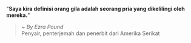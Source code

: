 "**Saya kira definisi orang gila adalah seorang pria yang dikelilingi oleh mereka.**"

> ~ _By Ezra Pound_  
Penyair, penterjemah dan penerbit dari Amerika Serikat
